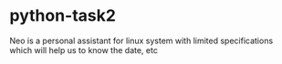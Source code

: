 # python-task2
Neo is a personal assistant for linux system with limited specifications which will help us to know the date, etc

